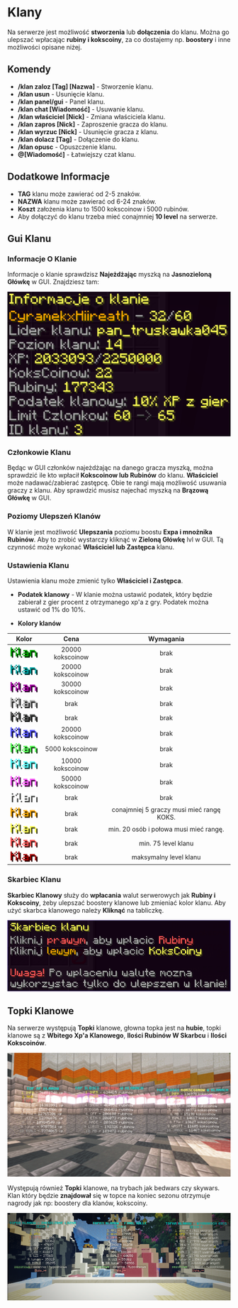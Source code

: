 # Klany
Na serwerze jest możliwość **stworzenia** lub **dołączenia** do klanu. Można go ulepszać wpłacając **rubiny i kokscoiny**, za co dostajemy np. **boostery** i inne możliwości opisane niżej.

## Komendy

- **/klan zaloz [Tag] [Nazwa]** - Stworzenie klanu.
- **/klan usun** - Usunięcie klanu.
- **/klan panel/gui** - Panel klanu.
- **/klan chat [Wiadomość]** - Usuwanie klanu.
- **/klan właściciel [Nick]** - Zmiana właściciela klanu.
- **/klan zapros [Nick]** - Zaproszenie gracza do klanu.
- **/klan wyrzuc [Nick]** - Usunięcie gracza z klanu.
- **/klan dolacz [Tag]** - Dołączenie do klanu.
- **/klan opusc** - Opuszczenie klanu.
- **@[Wiadomość]** - Łatwiejszy czat klanu. 

## Dodatkowe Informacje
- **TAG** klanu może zawierać od 2-5 znaków. 
- **NAZWA** klanu może zawierać od 6-24 znaków. 
- **Koszt** założenia klanu to 1500 kokscoinow i 5000 rubinów. 
- Aby dołączyć do klanu trzeba mieć conajmniej **10 level** na serwerze. 

## Gui Klanu

### Informacje O Klanie

Informacje o klanie sprawdzisz **Najeżdżając** myszką na **Jasnozieloną Główkę** w GUI. Znajdziesz tam: 

![Informacje](/assets/klany/klan-informacje.png)

### Członkowie Klanu
Będąc w GUI członków najeżdżając na danego gracza myszką, można sprawdzić ile kto wpłacił **Kokscoinow lub Rubinów** do klanu. **Właściciel** może nadawać/zabierać zastępcę. Obie te rangi mają możliwość usuwania graczy z klanu.  Aby sprawdzić musisz najechać myszką na **Brązową Główkę** w GUI.

### Poziomy Ulepszeń Klanów 

W klanie jest możliwość **Ulepszania** poziomu boostu **Expa i mnożnika Rubinów**. Aby to zrobić wystarczy kliknąć w **Zieloną Główkę** lvl w GUI. Tą czynność może wykonać **Właściciel lub Zastępca** klanu.

### Ustawienia Klanu

Ustawienia klanu może zmienić tylko **Właściciel i Zastępca**.

- **Podatek klanowy** - W klanie można ustawić podatek, który będzie zabierał z gier procent z otrzymanego xp'a z gry. Podatek można ustawić od 1% do 10%. 

- **Kolory klanów** 

|                 Kolor                 |       Cena       |                 Wymagania                 |
|:-------------------------------------:|:----------------:|:-----------------------------------------:|
|  ![kolor1](/assets/klany/color1.png)  | 20000 kokscoinow |                   brak                    |
|  ![kolor2](/assets/klany/color2.png)  | 20000 kokscoinow |                   brak                    |
|  ![kolor3](/assets/klany/color3.png)  | 30000 kokscoinow |                   brak                    |
|  ![kolor4](/assets/klany/color4.png)  |       brak       |                   brak                    | 
|  ![kolor5](/assets/klany/color5.png)  |       brak       |                   brak                    |
|  ![kolor6](/assets/klany/color6.png)  | 20000 kokscoinow |                   brak                    |
|  ![kolor7](/assets/klany/color7.png)  | 5000 kokscoinow  |                   brak                    |
|  ![kolor8](/assets/klany/color8.png)  | 10000 kokscoinow |                   brak                    |
|  ![kolor9](/assets/klany/color9.png)  | 50000 kokscoinow |                   brak                    |
| ![kolor10](/assets/klany/color10.png) |       brak       |                   brak                    |
| ![kolor11](/assets/klany/color11.png) |       brak       | conajmniej 5 graczy musi mieć rangę KOKS. |
| ![kolor12](/assets/klany/color12.png) |       brak       |  min. 20 osób i połowa musi mieć rangę.   |
| ![kolor13](/assets/klany/color13.png) |       brak       |            min. 75 level klanu            |
| ![kolor14](/assets/klany/color14.png) |       brak       |          maksymalny level klanu           |


### Skarbiec Klanu

**Skarbiec Klanowy** służy do **wpłacania** walut serwerowych jak **Rubiny i Kokscoiny**, żeby ulepszać boostery klanowe lub zmieniać kolor klanu. Aby użyć skarbca klanowego należy **Kliknąć** na tabliczkę. 

![Skarbiec](/assets/klany/klan-skarbiec1.png)

## Topki Klanowe

Na serwerze występują **Topki** klanowe, głowna topka jest na **hubie**, topki klanowe są z **Wbitego Xp'a Klanowego**, **Ilości Rubinów W Skarbcu** i **Ilości Kokscoinów**. 

![Topki klanu](/assets/klany/klan-ss.png)

Występują również **Topki** klanowe, na trybach jak bedwars czy skywars. Klan który będzie **znajdował** się w topce na koniec sezonu otrzymuje nagrody jak np: boostery dla klanów, kokscoiny.

![Topki klanu2](/assets/klany/klan-topki2.png)
